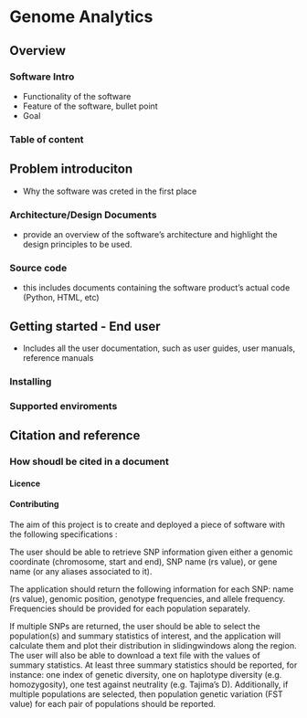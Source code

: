 # Genome Analytics 

## Overview
### Software Intro
- Functionality of the software
- Feature of the software, bullet point
- Goal

### Table of content

## Problem introduciton
- Why the software was creted in the first place

### Architecture/Design Documents
- provide an overview of the software’s architecture and highlight the design principles to be used.

### Source code
- this includes documents containing the software product’s actual code (Python, HTML, etc)

## Getting  started - End user
- Includes all the user documentation, such as user guides, user manuals, reference manuals

### Installing

### Supported enviroments

## Citation and reference

### How shoudl be cited in a document 

#### Licence

#### Contributing







The aim of this project is to create and deployed a piece of software with the following specifications :

The user should be able to retrieve SNP information given either a genomic coordinate (chromosome, start and end), SNP name (rs value), or gene name (or any aliases associated to it).

The application should return the following information for each SNP: name (rs value), genomic position, genotype frequencies, and allele frequency. Frequencies should be provided for each population separately.

If multiple SNPs are returned, the user should be able to select the population(s) and summary statistics of interest, and the application will calculate them and plot their distribution in slidingwindows along the region. The user will also be able to download a text file with the values of summary statistics. At least three summary statistics should be reported, for instance: one index of genetic diversity, one on haplotype diversity (e.g. homozygosity), one test against neutrality (e.g. Tajima’s D). Additionally, if multiple populations are selected, then population genetic variation (FST value) for each pair of populations should be reported.
